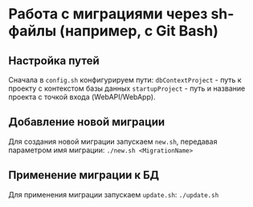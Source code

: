 # Работа с миграциями через sh-файлы (например, с Git Bash)

## Настройка путей
Сначала в `config.sh` конфигурируем пути:
   `dbContextProject` - путь к проекту с контекстом базы данных
   `startupProject` - путь и название проекта с точкой входа (WebAPI/WebApp).

## Добавление новой миграции
Для создания новой миграции запускаем `new.sh`, передавая параметром имя миграции:
   `./new.sh <MigrationName>`
   
## Применение миграции к БД
Для применения миграции запускаем `update.sh`:
	`./update.sh`